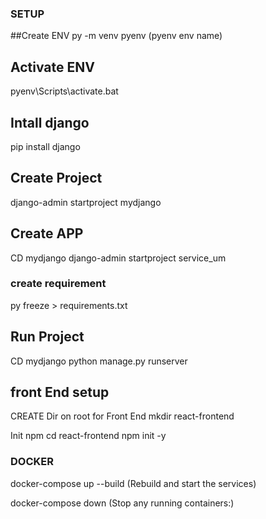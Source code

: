 ### SETUP ###

##Create ENV 
 py -m venv pyenv  (pyenv env name)

## Activate ENV
 pyenv\Scripts\activate.bat 

## Intall django
pip install django

## Create Project
 django-admin startproject mydjango

## Create APP
 CD mydjango
 django-admin startproject service_um

### create requirement
 py freeze > requirements.txt

## Run Project
 CD mydjango
 python manage.py runserver

## front End setup
CREATE Dir on root for Front End 
mkdir react-frontend

Init npm
cd react-frontend
npm init -y  
 



### DOCKER ###
docker-compose up --build  (Rebuild and start the services)

docker-compose down  (Stop any running containers:)


